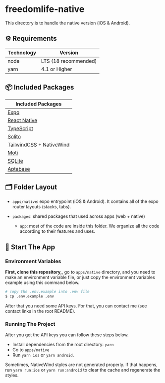 # freedomlife-native

This directory is to handle the native version (iOS & Android).

## ⚙️ Requirements

| Technology | Version              |
| ---------- | -------------------- |
| node       | LTS (18 recommended) |
| yarn       | 4.1 or Higher        |

## 📦 Included Packages

| Included Packages                                                               |
| ------------------------------------------------------------------------------- |
| [Expo](https://expo.dev)                                                        |
| [React Native](https://reactnative.dev/)                                        |
| [TypeScript](https://www.typescriptlang.org/)                                   |
| [Solito](https://solito.dev)                                                    |
| [TailwindCSS](https://tailwindcss.com/) + [NativeWind](https://nativewind.dev/) |
| [Moti](https://moti.fyi/)                                                       |
| [SQLite](https://docs.expo.dev/versions/latest/sdk/sqlite-next/)                |
| [Aptabase](https://aptabase.com/)                                               |

## 🗂 Folder Layout

- `apps/native`: expo entrypoint (iOS & Android). It contains all of the expo router layouts (stacks, tabs).

- `packages`: shared packages that used across apps (web + native)
  - `app`: most of the code are inside this folder. We organize all the code according to their features and uses.

## 🏁 Start The App

### Environment Variables

**First, clone this repository,**, go to `apps/native` directory, and you need to make an environment variable file, or just copy the environment variables example using this command below.

```bash
# copy the .env.example into .env file
$ cp .env.example .env
```

After that you need some API keys. For that, you can contact me (see contact links in the root README).

### Running The Project

After you get the API keys you can follow these steps below.

- Install dependencies from the root directory: `yarn`
- Go to `apps/native`
- Run `yarn ios` or `yarn android`.

Sometimes, NativeWind styles are not generated properly. If that happens, run `yarn run:ios` or `yarn run:android` to clear the cache and regenerate the styles.
